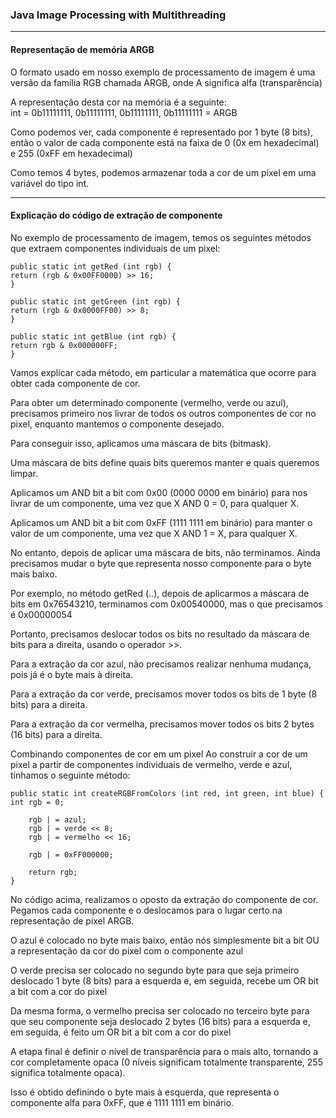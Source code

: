 ### Java Image Processing with Multithreading  

---
#### Representação de memória ARGB
O formato usado em nosso exemplo de processamento de imagem é uma versão da família RGB chamada ARGB, onde A significa alfa (transparência)

A representação desta cor na memória é a seguinte:  
int = 0b11111111, 0b11111111, 0b11111111, 0b11111111 = ARGB

Como podemos ver, cada componente é representado por 1 byte (8 bits), então o valor de cada componente está na faixa de 0 (0x em hexadecimal) e 255 (0xFF em hexadecimal)

Como temos 4 bytes, podemos armazenar toda a cor de um pixel em uma variável do tipo int.

---
#### Explicação do código de extração de componente
No exemplo de processamento de imagem, temos os seguintes métodos que extraem componentes individuais de um pixel:

```
public static int getRed (int rgb) {
return (rgb & 0x00FF0000) >> 16;
}

public static int getGreen (int rgb) {
return (rgb & 0x0000FF00) >> 8;
}

public static int getBlue (int rgb) {
return rgb & 0x000000FF;
}
```

Vamos explicar cada método, em particular a matemática que ocorre para obter cada componente de cor.

Para obter um determinado componente (vermelho, verde ou azul), precisamos primeiro nos livrar de todos os outros componentes de cor no pixel, enquanto mantemos o componente desejado.

Para conseguir isso, aplicamos uma máscara de bits (bitmask).

Uma máscara de bits define quais bits queremos manter e quais queremos limpar.

Aplicamos um AND bit a bit com 0x00 (0000 0000 em binário) para nos livrar de um componente, uma vez que X AND 0 = 0, para qualquer X.

Aplicamos um AND bit a bit com 0xFF (1111 1111 em binário) para manter o valor de um componente, uma vez que X AND 1 = X, para qualquer X.

No entanto, depois de aplicar uma máscara de bits, não terminamos. Ainda precisamos mudar o byte que representa nosso componente para o byte mais baixo.

Por exemplo, no método getRed (..), depois de aplicarmos a máscara de bits em 0x76543210, terminamos com 0x00540000, mas o que precisamos é 0x00000054

Portanto, precisamos deslocar todos os bits no resultado da máscara de bits para a direita, usando o operador >>.

Para a extração da cor azul, não precisamos realizar nenhuma mudança, pois já é o byte mais à direita.

Para a extração da cor verde, precisamos mover todos os bits de 1 byte (8 bits) para a direita.

Para a extração da cor vermelha, precisamos mover todos os bits 2 bytes (16 bits) para a direita.

Combinando componentes de cor em um pixel
Ao construir a cor de um pixel a partir de componentes individuais de vermelho, verde e azul, tínhamos o seguinte método:
```
public static int createRGBFromColors (int red, int green, int blue) {
int rgb = 0;

    rgb | = azul;
    rgb | = verde << 8;
    rgb | = vermelho << 16;
 
    rgb | = 0xFF000000;
 
    return rgb;
}
```
No código acima, realizamos o oposto da extração do componente de cor. Pegamos cada componente e o deslocamos para o lugar certo na representação de pixel ARGB.

O azul é colocado no byte mais baixo, então nós simplesmente bit a bit OU a representação da cor do pixel com o componente azul

O verde precisa ser colocado no segundo byte para que seja primeiro deslocado 1 byte (8 bits) para a esquerda e, em seguida, recebe um OR bit a bit com a cor do pixel

Da mesma forma, o vermelho precisa ser colocado no terceiro byte para que seu componente seja deslocado 2 bytes (16 bits) para a esquerda e, em seguida, é feito um OR bit a bit com a cor do pixel


A etapa final é definir o nível de transparência para o mais alto, tornando a cor completamente opaca (0 níveis significam totalmente transparente, 255 significa totalmente opaca).

Isso é obtido definindo o byte mais à esquerda, que representa o componente alfa para 0xFF, que é 1111 1111 em binário.